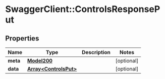 # SwaggerClient::ControlsResponsePut

## Properties
Name | Type | Description | Notes
------------ | ------------- | ------------- | -------------
**meta** | [**Model200**](Model200.md) |  | [optional] 
**data** | [**Array&lt;ControlsPut&gt;**](ControlsPut.md) |  | [optional] 

